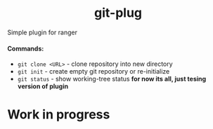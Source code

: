 <h1 align="center"> git-plug </h1>
Simple plugin for ranger

#### Commands:
* ```git clone <URL>``` - clone repository into new directory
* ```git init``` - create empty git repository or re-initialize
* ```git status``` - show working-tree status
__for now its all, just tesing version of plugin__
# Work in progress
